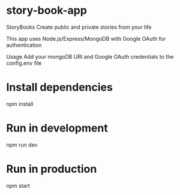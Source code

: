 # story-book-app
StoryBooks
Create public and private stories from your life

This app uses Node.js/Express/MongoDB with Google OAuth for authentication

Usage
Add your mongoDB URI and Google OAuth credentials to the config.env file

# Install dependencies
npm install

# Run in development
npm run dev

# Run in production
npm start
